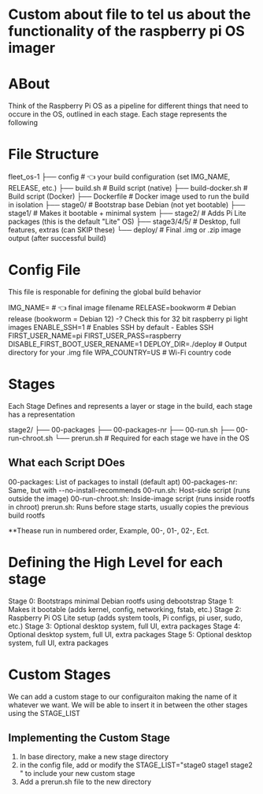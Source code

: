 # Custom about file to tel us about the functionality of the raspberry pi OS imager

# ABout
Think of the Raspberry Pi OS as a pipeline for different things that need to occure in the OS, outlined in each stage. Each stage represents the following

# File Structure
fleet_os-1
├── config                # 👈 your build configuration (set IMG_NAME, RELEASE, etc.)
├── build.sh              # Build script (native)
├── build-docker.sh       # Build script (Docker)
├── Dockerfile            # Docker image used to run the build in isolation
├── stage0/               # Bootstrap base Debian (not yet bootable)
├── stage1/               # Makes it bootable + minimal system
├── stage2/               # Adds Pi Lite packages (this is the default "Lite" OS)
├── stage3/4/5/           # Desktop, full features, extras (can SKIP these)
└── deploy/               # Final .img or .zip image output (after successful build)

# Config File
This file is responable for defining the global build behavior

IMG_NAME=<Your Image Name>       # 👈 final image filename
RELEASE=bookworm             # Debian release (bookworm = Debian 12) -? Check this for 32 bit raspberry pi light images
ENABLE_SSH=1                 # Enables SSH by default - Eables SSH
FIRST_USER_NAME=pi
FIRST_USER_PASS=raspberry
DISABLE_FIRST_BOOT_USER_RENAME=1
DEPLOY_DIR=./deploy          # Output directory for your .img file
WPA_COUNTRY=US               # Wi-Fi country code



# Stages
Each Stage Defines and represents a layer or stage in the build, each stage has a representation

stage2/
├── 00-packages
├── 00-packages-nr
├── 00-run.sh
├── 00-run-chroot.sh
└── prerun.sh                # Required for each stage we have in the OS

## What each Script DOes
00-packages: List of packages to install (default apt)
00-packages-nr: Same, but with --no-install-recommends
00-run.sh: Host-side script (runs outside the image)
00-run-chroot.sh: Inside-image script (runs inside rootfs in chroot)
prerun.sh: Runs before stage starts, usually copies the previous build rootfs

**Thease run in numbered order, Example, 00-, 01-, 02-, Ect. 

# Defining the High Level for each stage

Stage 0: Bootstraps minimal Debian rootfs using debootstrap
Stage 1: Makes it bootable (adds kernel, config, networking, fstab, etc.)
Stage 2: Raspberry Pi OS Lite setup (adds system tools, Pi configs, pi user, sudo, etc.)
Stage 3: Optional desktop system, full UI, extra packages
Stage 4: Optional desktop system, full UI, extra packages
Stage 5: Optional desktop system, full UI, extra packages

# Custom Stages
We can add a custom stage to our configuraiton making the name of it whatever we want. 
We will be able to insert it in between the other stages using the STAGE_LIST 

## Implementing the Custom Stage
1. In base directory, make a new stage directory
2. in the config file, add or modify the STAGE_LIST="stage0 stage1 stage2 <your stage here>" to include your new custom stage
2. Add a prerun.sh file to the new directory
